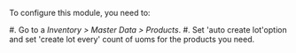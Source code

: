 To configure this module, you need to:

#. Go to a _Inventory > Master Data > Products_. #. Set 'auto create lot'option and set
'create lot every' count of uoms for the products you need.
